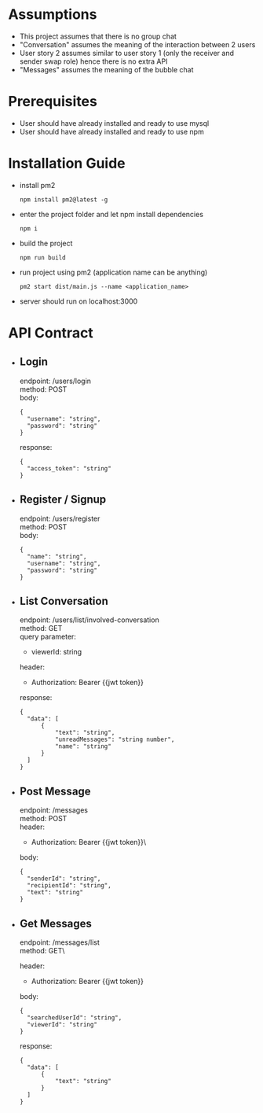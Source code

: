 # Assumptions

- This project assumes that there is no group chat
- "Conversation" assumes the meaning of the interaction between 2 users
- User story 2 assumes similar to user story 1 (only the receiver and sender swap role) hence there is no extra API
- "Messages" assumes the meaning of the bubble chat

# Prerequisites

- User should have already installed and ready to use mysql
- User should have already installed and ready to use npm

# Installation Guide

- install pm2
  ```
  npm install pm2@latest -g
  ```
- enter the project folder and let npm install dependencies
  ```
  npm i
  ```
- build the project
  ```
  npm run build
  ```
- run project using pm2 (application name can be anything)
  ```
  pm2 start dist/main.js --name <application_name>
  ```
- server should run on localhost:3000

# API Contract

- ## Login

  endpoint: /users/login\
  method: POST\
  body:

  ```
  {
    "username": "string",
    "password": "string"
  }
  ```

  response:

  ```
  {
    "access_token": "string"
  }
  ```

- ## Register / Signup

  endpoint: /users/register\
  method: POST\
  body:

  ```
  {
    "name": "string",
    "username": "string",
    "password": "string"
  }
  ```

- ## List Conversation

  endpoint: /users/list/involved-conversation\
  method: GET\
  query parameter:

  - viewerId: string

  header:

  - Authorization: Bearer {{jwt token}}

  response:

  ```
  {
    "data": [
        {
            "text": "string",
            "unreadMessages": "string number",
            "name": "string"
        }
    ]
  }
  ```

- ## Post Message

  endpoint: /messages\
  method: POST\
  header:

  - Authorization: Bearer {{jwt token}}\

  body:

  ```
  {
    "senderId": "string",
    "recipientId": "string",
    "text": "string"
  }
  ```

- ## Get Messages

  endpoint: /messages/list\
  method: GET\

  header:

  - Authorization: Bearer {{jwt token}}

  body:

  ```
  {
    "searchedUserId": "string",
    "viewerId": "string"
  }
  ```

  response:

  ```
  {
    "data": [
        {
            "text": "string"
        }
    ]
  }
  ```
